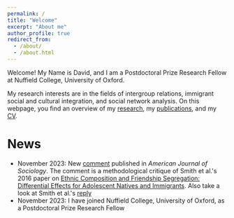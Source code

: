 ```yaml
---
permalink: /
title: "Welcome"
excerpt: "About me"
author_profile: true
redirect_from: 
  - /about/
  - /about.html
---
```



Welcome! My Name is David, and I am a Postdoctoral Prize Research Fellow at Nuffield College, University of Oxford.

My research interests are in the fields of intergroup relations, immigrant social and cultural integration, and social network analysis. On this webpage, you find an overview of my [research](https://davidkretschmer.github.io/research/), my [publications](https://davidkretschmer.github.io/publications/), and my [CV](https://davidkretschmer.github.io/cv/).

News
======

- November 2023: New [comment](https://www.journals.uchicago.edu/doi/full/10.1086/727823) published in _American Journal of Sociology_. The comment is a methodological critique of Smith et al.'s 2016 paper on [Ethnic Composition and Friendship Segregation: Differential Effects for Adolescent Natives and Immigrants](https://www.journals.uchicago.edu/doi/full/10.1086/684032). Also take a look at Smith et al.'s [reply](https://www.journals.uchicago.edu/doi/10.1086/727858)
- November 2023: I have joined Nuffield College, University of Oxford, as a Postdoctoral Prize Research Fellow
